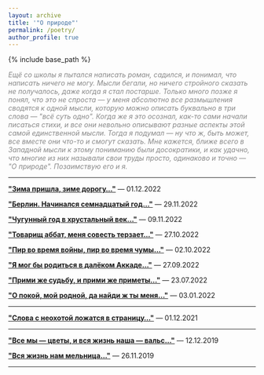 ```yaml
---
layout: archive
title: '"О природе"'
permalink: /poetry/
author_profile: true
---
```


{% include base_path %}

<p style="color:#888888;"><i>Ещё со школы я пытался написать роман, садился, и понимал, что написать ничего не могу. Мысли бегали, 
но ничего стройного сказать не получалось, даже когда я стал постарше. Только много позже я понял, что это не спроста — 
у меня абсолютно все размышления сводятся к одной мысли, которую можно описать буквально в три слова — "всё суть одно". 
Когда же я это осознал, как-то сами начали писаться стихи, и все они невольно описывают разные аспекты этой самой 
единственной мысли. Тогда я подумал — ну что ж, быть может, все вместе они что-то и смогут сказать. Мне кажется, ближе
всего в Западной мысли к этому пониманию были досократики, и как удачно, что многие из них называли свои труды просто,
одинаково и точно — "О природе". Позаимствую его и я.</i></p>

<hr color="#888888" size="4" noshade>

<b><a href="https://areyde.com/poetry/2022-12-01">"Зима пришла, зиме дорогу…"</a></b> — 01.12.2022

<b><a href="https://areyde.com/poetry/2022-11-29">"Берлин. Начинался семнадцатый год…"</a></b> — 29.11.2022

<b><a href="https://areyde.com/poetry/2022-11-09">"Чугунный год в хрустальный век…"</a></b> — 09.11.2022 

<b><a href="https://areyde.com/poetry/2022-10-27">"Товарищ аббат, меня совесть терзает…"</a></b>  — 27.10.2022

<b><a href="https://areyde.com/poetry/2022-10-02">"Пир во время войны, пир во время чумы…"</a></b>  — 02.10.2022

<b><a href="https://areyde.com/poetry/2022-09-27">"Я мог бы родиться в далёком Аккаде…"</a></b>  — 27.09.2022

<b><a href="https://areyde.com/poetry/2022-07-23">"Прими же судьбу, и прими же приметы…"</a></b> — 23.07.2022

<b><a href="https://areyde.com/poetry/2022-01-03">"О покой, мой родной, да найди ж ты меня…"</a></b> — 03.01.2022

<hr color="#888888" size="4" noshade>

<b><a href="https://areyde.com/poetry/2021-12-01">"Слова с неохотой ложатся в страницу…"</a></b> — 01.12.2021

<hr color="#888888" size="4" noshade>

<b><a href="https://areyde.com/poetry/2019-12-12">"Все мы — цветы, и вся жизнь наша — вальс…"</a></b> — 12.12.2019

<b><a href="https://areyde.com/poetry/2019-11-26">"Вся жизнь нам мельница…"</a></b> — 26.11.2019

<hr color="#888888" size="4" noshade>

[comment]: <> (<b>ⓘ</b> <span style="color:#888888;"><i>Изредка, я не выкладываю отдельные стихи в публичный доступ. Обычно это вызвано какими-то моральными причинами. )

[comment]: <> (Если вы напишете мне, я с радостью их вам пришлю!</i></span>)